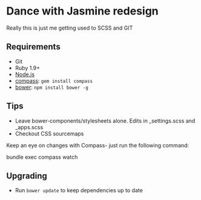 # Dance with Jasmine redesign

Really this is just me getting used to SCSS and GIT

## Requirements
  * Git
  * Ruby 1.9+
  * [Node.js](http://nodejs.org)
  * [compass](http://compass-style.org/): `gem install compass`
  * [bower](http://bower.io): `npm install bower -g`

## Tips

  * Leave bower-components/stylesheets alone. Edits in _settings.scss and _apps.scss
  * Checkout CSS sourcemaps
  
Keep an eye on changes with Compass- just run the following command:

bundle exec compass watch


## Upgrading
  * Run `bower update` to keep dependencies up to date


